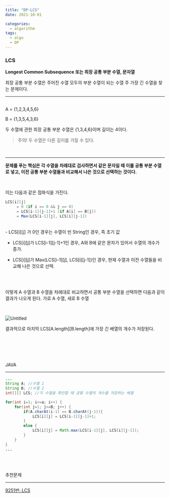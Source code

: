 ```yaml
---
title: "DP-LCS"
date: 2021-10-01

categories:
  - algorithm
tags:
  - algo
  - DP
---
```


### LCS

**Longest Common Subsequence 또는 최장 공통 부분 수열, 문자열**

최장 공통 부분 수열은 주어진 수열 모두의 부분 수열이 되는 수열 주 가장 긴 수열을 찾는 문제이다.


---
<br>
A = {1,2,3,4,5,6}

B = {1,3,5,4,3,6}


두 수열에 관한 최장 공통 부분 수열은 {1,3,4,6}이며 길이는 4이다.

> 주의! 두 수열은 다른 길이를 가질 수 있다.

<br>

---

**문제를 푸는 핵심은 각 수열을 차례대로 검사하면서 같은 문자일 때 이를 공통 부분 수열로 넣고, 이전 공통 부분 수열들과 비교해서 나은 것으로 선택하는 것이다.**

<br>

이는 다음과 같은 점화식을 가진다.

```java
LCS[i][j]
	 = 0 (if i == 0 && j == 0)
	 = LCS[i-1][j-1]+1 (if A[i] == B[j])
	 = Max(LCS[i-1][j], LCS[i][j-1])
```

<br>
- LCS[i][j] 가 0인 경우는 수열이 빈 String인 경우, 즉 초기 값

- LCS[i][j]가 LCS[i-1][j-1]+1인 경우, A와 B에 같은 문자가 있어서 수열의 개수가 증가.

- LCS[i][j]가 Max(LCS[i-1][j], LCS[i][j-1])인 경우, 현재 수열과 이전 수열들을 비교해 나은 것으로 선택.

<br><br>

이렇게 A 수열과 B 수열을 차례대로 비교하면서 공통 부분 수열을 선택하면 다음과 같이 결과가 나오게 된다. 가로 A 수열, 세로 B 수열

<br>

![Untitled](https://user-images.githubusercontent.com/47859845/135487362-558263ce-703c-4bed-b79a-b2c232dac5e3.png)

결과적으로 마지막 LCS[A.length][B.length]에 가장 긴  배열의 개수가 저장된다.

<br><br>
---

JAVA

---

```java
...
String A; //수열 1
String B; //수열 2
int[][] LCS; //각 수열을 확인할 때 공통 수열의 개수를 저장하는 배열

for(int i=1; i<=a; i++) {
	for(int j=1; j<=B; j++) {
		if(A.charAt(i-1) == B.charAt(j-1)){
			LCS[i][j] = LCS[i-1][j-1]+1;
		}
		else {
			LCS[i][j] = Math.max(LCS[i-1][j], LCS[i][j-1]);
		}
	}
}
...
```
<br><br>

추천문제

---

[9251번: LCS](https://www.acmicpc.net/problem/9251)
<br><br>